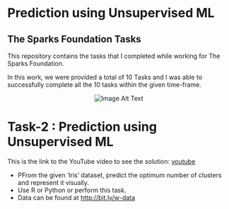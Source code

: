 <h1>Prediction using Unsupervised ML</h1>
<h2>The Sparks Foundation Tasks</h2>
<p>This repository contains the tasks that I completed while working for The Sparks Foundation.</p>
<p>In this work, we were provided a total of 10 Tasks and I was able to successfully complete all the 10 tasks within the given time-frame.</p>

<p align="center">
  <img src="https://github.com/yasminebs99/Prediction-using-Supervised-ML/assets/160682389/9eede37a-458b-4610-85db-70589bd249ed" alt="Image Alt Text">
</p>

<h1>Task-2 : Prediction using Unsupervised ML</h1>
<p>This is the link to the YouTube video to see the solution: <a href="https://youtu.be/3on7SX-9014">youtube</a></p>
<ul>
  <li>PFrom the given ‘Iris’ dataset, predict the optimum number of clusters and represent it visually.</li>
  <li>Use R or Python or perform this task.</li>
  <li>Data can be found at <a href="https://bit.ly/3kXTdox">http://bit.ly/w-data</a></li>
</ul>


